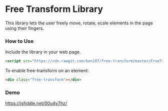 # Free Transform Library
This library lets the user freely move, rotate, scale elements in the page using their fingers.

### How to Use
Include the library in your web page.
```html
<script src="https://cdn.rawgit.com/ken107/free-transform/master/FreeTransform.js"></script>
```
To enable free-transform on an element:
```html
<div class="free-transform"></div>
```

### Demo
https://jsfiddle.net/00u4v7hz/
